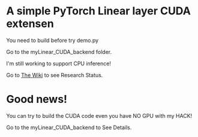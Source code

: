 # A simple PyTorch Linear layer CUDA extensen

You need to build before try demo.py

Go to the myLinear\_CUDA\_backend folder. 

I'm still working to support CPU inference!

Go to [The Wiki](https://github.com/UEFI-code/MSRA_thePracticeSpaceProject_PyTorchCUDA/wiki) to see Research Status.

# Good news!

You can try to build the CUDA code even you have NO GPU with my HACK!

Go to the myLinear\_CUDA\_backend to See Details.
